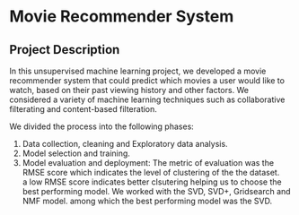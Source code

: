 # Movie Recommender System

## Project Description
In this unsupervised machine learning project, we developed a movie recommender system that could predict which movies a user would like to watch, based on their past viewing history and other factors. We considered a variety of machine learning techniques such as collaborative filterating and content-based filteration.

We divided the process into the following phases:
1. Data collection, cleaning and Exploratory data analysis.
2. Model selection and training.
3. Model evaluation and deployment: The metric of evaluation was the RMSE score which indicates the level of clustering of the the dataset.<br>
a low RMSE score indicates better clsutering helping us to choose the best performing model. We worked with the SVD, SVD+, Gridsearch and NMF model. among which the best performing model was the SVD.



